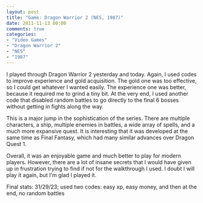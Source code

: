 ```yaml
---
layout: post
title: "Game: Dragon Warrior 2 (NES, 1987)"
date: 2011-11-13 00:00
comments: true
categories:
- "Video Games"
- "Dragon Warrior 2"
- "NES"
- "1987"
---
```


I played through Dragon Warrior 2 yesterday and today. Again, I
used codes to improve experience and gold acquisition. The gold
one was too effective, so I could get whatever I wanted
easily. The experience one was better, because it required me to
grind a tiny bit. At the very end, I used another code that
disabled random battles to go directly to the final 6 bosses
without getting in fights along the way.

This is a major jump in the sophistication of the series. There
are multiple characters, a ship, multiple enemies in battles, a
wide array of spells, and a much more expansive quest. It is
interesting that it was developed at the same time as Final
Fantasy, which had many similar advances over Dragon Quest 1.

Overall, it was an enjoyable game and much better to play for
modern players. However, there are a lot of insane secrets that I
would have given up in frustration trying to find if not for the
walkthrough I used. I doubt I will play it again, but I'm glad I
played it.

Final stats: 31/29/23; used two codes: easy xp, easy money, and
then at the end, no random battles    
